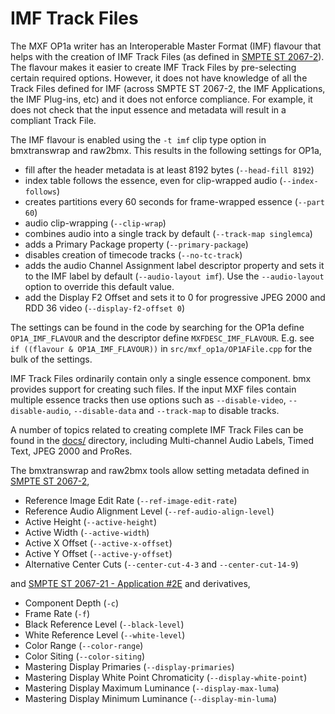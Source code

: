 # IMF Track Files

The MXF OP1a writer has an Interoperable Master Format (IMF) flavour that helps with the creation of IMF Track Files (as defined in [SMPTE ST 2067-2](https://ieeexplore.ieee.org/document/9097478)). The flavour makes it easier to create IMF Track Files by pre-selecting certain required options. However, it does not have knowledge of all the Track Files defined for IMF (across SMPTE ST 2067-2, the IMF Applications, the IMF Plug-ins, etc) and it does not enforce compliance. For example, it does not check that the input essence and metadata will result in a compliant Track File.

The IMF flavour is enabled using the `-t imf` clip type option in bmxtranswrap and raw2bmx. This results in the following settings for OP1a,

* fill after the header metadata is at least 8192 bytes (`--head-fill 8192`)
* index table follows the essence, even for clip-wrapped audio (`--index-follows`)
* creates partitions every 60 seconds for frame-wrapped essence (`--part 60`)
* audio clip-wrapping (`--clip-wrap`)
* combines audio into a single track by default (`--track-map singlemca`)
* adds a Primary Package property (`--primary-package`)
* disables creation of timecode tracks (`--no-tc-track`)
* adds the audio Channel Assignment label descriptor property and sets it to the IMF label by default (`--audio-layout imf`). Use the `--audio-layout` option to override this default value.
* add the Display F2 Offset and sets it to 0 for progressive JPEG 2000 and RDD 36 video (`--display-f2-offset 0`)

The settings can be found in the code by searching for the OP1a define `OP1A_IMF_FLAVOUR` and the descriptor define `MXFDESC_IMF_FLAVOUR`. E.g. see `if ((flavour & OP1A_IMF_FLAVOUR))` in `src/mxf_op1a/OP1AFile.cpp` for the bulk of the settings.

IMF Track Files ordinarily contain only a single essence component. bmx provides support for creating such files. If the input MXF files contain multiple essence tracks then use options such as `--disable-video`, `--disable-audio`, `--disable-data` and `--track-map` to disable tracks.

A number of topics related to creating complete IMF Track Files can be found in the [docs/](./docs/) directory, including Multi-channel Audio Labels, Timed Text, JPEG 2000 and ProRes.

The bmxtranswrap and raw2bmx tools allow setting metadata defined in [SMPTE ST 2067-2](https://ieeexplore.ieee.org/document/9097478),

* Reference Image Edit Rate (`--ref-image-edit-rate`)
* Reference Audio Alignment Level (`--ref-audio-align-level`)
* Active Height (`--active-height`)
* Active Width (`--active-width`)
* Active X Offset (`--active-x-offset`)
* Active Y Offset (`--active-y-offset`)
* Alternative Center Cuts (`--center-cut-4-3` and `--center-cut-14-9`)

and [SMPTE ST 2067-21 - Application #2E](https://ieeexplore.ieee.org/document/9097487) and derivatives,

* Component Depth (`-c`)
* Frame Rate (`-f`)
* Black Reference Level (`--black-level`)
* White Reference Level (`--white-level`)
* Color Range (`--color-range`)
* Color Siting (`--color-siting`)
* Mastering Display Primaries (`--display-primaries`)
* Mastering Display White Point Chromaticity (`--display-white-point`)
* Mastering Display Maximum Luminance (`--display-max-luma`)
* Mastering Display Minimum Luminance (`--display-min-luma`)
